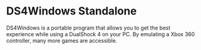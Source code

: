 # DS4Windows Standalone

DS4Windows is a portable program that allows you to get the best experience while using a DualShock 4 on your PC. By emulating a Xbox 360 controller, many more games are accessible.
